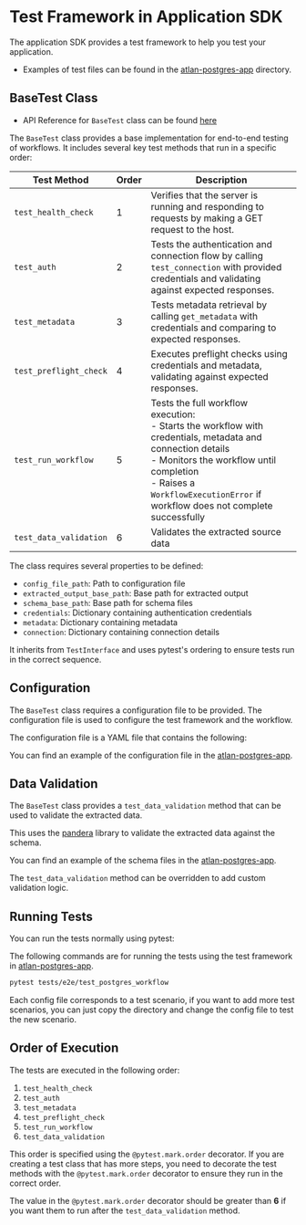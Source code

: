 # Test Framework in Application SDK

The application SDK provides a test framework to help you test your application.

- Examples of test files can be found in the [atlan-postgres-app](https://github.com/atlanhq/atlan-postgres-app/tree/main/tests/e2e/test_postgres_workflow) directory.


## BaseTest Class

- API Reference for `BaseTest` class can be found [here](https://k.atlan.dev/application-sdk/application-sdk/main/api/application_sdk.test_utils.e2e.base.BaseTest.html)

The `BaseTest` class provides a base implementation for end-to-end testing of workflows. It includes several key test methods that run in a specific order:

| Test Method            | Order | Description                                                                                                                                                                                                                                       |
| ---------------------- | ----- | ------------------------------------------------------------------------------------------------------------------------------------------------------------------------------------------------------------------------------------------------- |
| `test_health_check`    | 1     | Verifies that the server is running and responding to requests by making a GET request to the host.                                                                                                                                               |
| `test_auth`            | 2     | Tests the authentication and connection flow by calling `test_connection` with provided credentials and validating against expected responses.                                                                                                    |
| `test_metadata`        | 3     | Tests metadata retrieval by calling `get_metadata` with credentials and comparing to expected responses.                                                                                                                                          |
| `test_preflight_check` | 4     | Executes preflight checks using credentials and metadata, validating against expected responses.                                                                                                                                                  |
| `test_run_workflow`    | 5     | Tests the full workflow execution: <br> - Starts the workflow with credentials, metadata and connection details <br> - Monitors the workflow until completion <br> - Raises a `WorkflowExecutionError` if workflow does not complete successfully |
| `test_data_validation` | 6     | Validates the extracted source data                                                                                                                                                                                                               |

The class requires several properties to be defined:

- `config_file_path`: Path to configuration file
- `extracted_output_base_path`: Base path for extracted output
- `schema_base_path`: Base path for schema files
- `credentials`: Dictionary containing authentication credentials
- `metadata`: Dictionary containing metadata
- `connection`: Dictionary containing connection details

It inherits from `TestInterface` and uses pytest's ordering to ensure tests run in the correct sequence.

## Configuration

The `BaseTest` class requires a configuration file to be provided. The configuration file is used to configure the test framework and the workflow.

The configuration file is a YAML file that contains the following:

You can find an example of the configuration file in the [atlan-postgres-app](https://github.com/atlanhq/atlan-postgres-app/blob/main/tests/e2e/test_postgres_workflow/config.yaml).

## Data Validation

The `BaseTest` class provides a `test_data_validation` method that can be used to validate the extracted data.

This uses the [pandera](https://pandera.readthedocs.io/en/stable/) library to validate the extracted data against the schema.

You can find an example of the schema files in the [atlan-postgres-app](https://github.com/atlanhq/atlan-postgres-app/tree/main/tests/e2e/test_postgres_workflow/schema).

The  `test_data_validation` method can be overridden to add custom validation logic.

## Running Tests

You can run the tests normally using pytest:

The following commands are for running the tests using the test framework in [atlan-postgres-app](https://github.com/atlanhq/atlan-postgres-app/tree/main/tests/e2e/test_postgres_workflow).

```bash
pytest tests/e2e/test_postgres_workflow
```

Each config file corresponds to a test scenario, if you want to add more test scenarios, you can just copy the directory and change the config file to test the new scenario.

## Order of Execution

The tests are executed in the following order:

1. `test_health_check`
2. `test_auth`
3. `test_metadata`
4. `test_preflight_check`
5. `test_run_workflow`
6. `test_data_validation`

This order is specified using the `@pytest.mark.order` decorator. If you are creating a test class that has more steps, you need to decorate the test methods with the `@pytest.mark.order` decorator to ensure they run in the correct order.

The value in the `@pytest.mark.order` decorator should be greater than **6** if you want them to run after the `test_data_validation` method.

